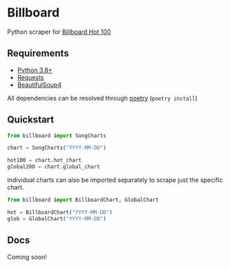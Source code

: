 # Billboard
Python scraper for [Billboard Hot 100](https://www.billboard.com/charts/hot-100/)

## Requirements
* [Python 3.8+](https://www.python.org/)
* [Requests](https://requests.readthedocs.io/en/latest/)
* [BeautifulSoup4](https://beautiful-soup-4.readthedocs.io/en/latest/)

All dependencies can be resolved through [poetry](https://python-poetry.org/)
(`poetry install`)

## Quickstart
```python
from billboard import SongCharts

chart = SongCharts("YYYY-MM-DD")

hot100 = chart.hot_chart
global200 = chart.global_chart
```

Individual charts can also be imported separately to scrape just the specific chart.
```python
from billboard import BillboardChart, GlobalChart

hot = BillboardChart("YYYY-MM-DD")
glob = GlobalChart("YYYY-MM-DD")
```

## Docs
Coming soon!
